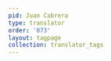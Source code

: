 ```yaml
---
pid: Juan Cabrera
type: translator
order: '073'
layout: tagpage
collection: translator_tags
---
```

